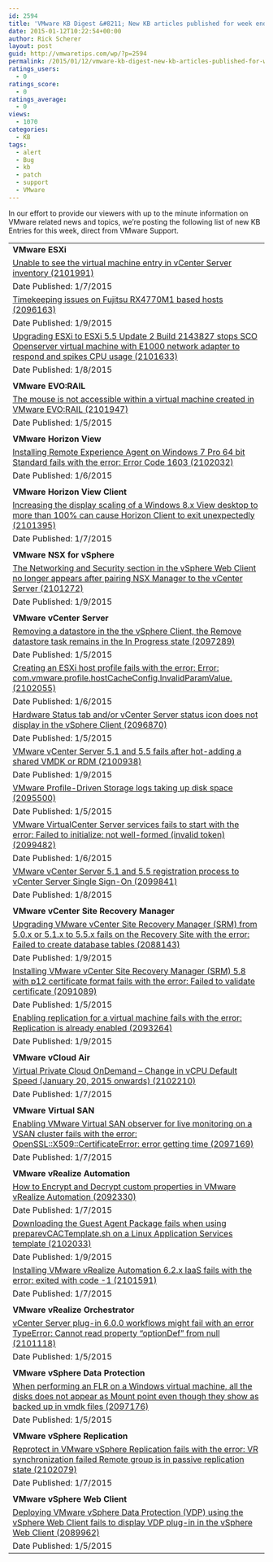 ```yaml
---
id: 2594
title: 'VMware KB Digest &#8211; New KB articles published for week ending 1/10/15'
date: 2015-01-12T10:22:54+00:00
author: Rick Scherer
layout: post
guid: http://vmwaretips.com/wp/?p=2594
permalink: /2015/01/12/vmware-kb-digest-new-kb-articles-published-for-week-ending-11015/
ratings_users:
  - 0
ratings_score:
  - 0
ratings_average:
  - 0
views:
  - 1070
categories:
  - KB
tags:
  - alert
  - Bug
  - kb
  - patch
  - support
  - VMware
---
```

In our effort to provide our viewers with up to the minute information on VMware related news and topics, we&#8217;re posting the following list of new KB Entries for this week, direct from VMware Support.

<!--more-->

<table border="0" cellspacing="0" cellpadding="0">
  <tr>
    <td valign="top" width="727">
      <strong>VMware ESXi</strong>
    </td>
  </tr>
  
  <tr>
    <td valign="top" width="727">
      <a href="http://vmw.re/1DQ2PX2">Unable to see the virtual machine entry in vCenter Server inventory (2101991)</a>
    </td>
  </tr>
  
  <tr>
    <td valign="top" width="727">
      Date Published: 1/7/2015
    </td>
  </tr>
  
  <tr>
    <td valign="top" width="727">
      <a href="http://vmw.re/1BUq6I7">Timekeeping issues on Fujitsu RX4770M1 based hosts (2096163)</a>
    </td>
  </tr>
  
  <tr>
    <td valign="top" width="727">
      Date Published: 1/9/2015
    </td>
  </tr>
  
  <tr>
    <td valign="top" width="727">
      <a href="http://vmw.re/1DQ2PGz">Upgrading ESXi to ESXi 5.5 Update 2 Build 2143827 stops SCO Openserver virtual machine with E1000 network adapter to respond and spikes CPU usage (2101633)</a>
    </td>
  </tr>
  
  <tr>
    <td valign="top" width="727">
      Date Published: 1/8/2015
    </td>
  </tr>
  
  <tr>
    <td valign="top" width="727">
    </td>
  </tr>
  
  <tr>
    <td valign="top" width="727">
      <strong>VMware EVO:RAIL</strong>
    </td>
  </tr>
  
  <tr>
    <td valign="top" width="727">
      <a href="http://vmw.re/1DQ2PGA">The mouse is not accessible within a virtual machine created in VMware EVO:RAIL (2101947)</a>
    </td>
  </tr>
  
  <tr>
    <td valign="top" width="727">
      Date Published: 1/5/2015
    </td>
  </tr>
  
  <tr>
    <td valign="top" width="727">
    </td>
  </tr>
  
  <tr>
    <td valign="top" width="727">
      <strong>VMware Horizon View</strong>
    </td>
  </tr>
  
  <tr>
    <td valign="top" width="727">
      <a href="http://vmw.re/1BUq56P">Installing Remote Experience Agent on Windows 7 Pro 64 bit Standard fails with the error: Error Code 1603 (2102032)</a>
    </td>
  </tr>
  
  <tr>
    <td valign="top" width="727">
      Date Published: 1/6/2015
    </td>
  </tr>
  
  <tr>
    <td valign="top" width="727">
    </td>
  </tr>
  
  <tr>
    <td valign="top" width="727">
      <strong>VMware Horizon View Client</strong>
    </td>
  </tr>
  
  <tr>
    <td valign="top" width="727">
      <a href="http://vmw.re/1DQ2PXb">Increasing the display scaling of a Windows 8.x View desktop to more than 100% can cause Horizon Client to exit unexpectedly (2101395)</a>
    </td>
  </tr>
  
  <tr>
    <td valign="top" width="727">
      Date Published: 1/7/2015
    </td>
  </tr>
  
  <tr>
    <td valign="top" width="727">
    </td>
  </tr>
  
  <tr>
    <td valign="top" width="727">
      <strong>VMware NSX for vSphere</strong>
    </td>
  </tr>
  
  <tr>
    <td valign="top" width="727">
      <a href="http://vmw.re/1BUq56U">The Networking and Security section in the vSphere Web Client no longer appears after pairing NSX Manager to the vCenter Server (2101272)</a>
    </td>
  </tr>
  
  <tr>
    <td valign="top" width="727">
      Date Published: 1/9/2015
    </td>
  </tr>
  
  <tr>
    <td valign="top" width="727">
    </td>
  </tr>
  
  <tr>
    <td valign="top" width="727">
      <strong>VMware vCenter Server</strong>
    </td>
  </tr>
  
  <tr>
    <td valign="top" width="727">
      <a href="http://vmw.re/1DQ2PGE">Removing a datastore in the the vSphere Client, the Remove datastore task remains in the In Progress state (2097289)</a>
    </td>
  </tr>
  
  <tr>
    <td valign="top" width="727">
      Date Published: 1/5/2015
    </td>
  </tr>
  
  <tr>
    <td valign="top" width="727">
      <a href="http://vmw.re/1DQ2PGF">Creating an ESXi host profile fails with the error: Error: com.vmware.profile.hostCacheConfig.InvalidParamValue. (2102055)</a>
    </td>
  </tr>
  
  <tr>
    <td valign="top" width="727">
      Date Published: 1/6/2015
    </td>
  </tr>
  
  <tr>
    <td valign="top" width="727">
      <a href="http://vmw.re/1BUq6Yt">Hardware Status tab and/or vCenter Server status icon does not display in the vSphere Client (2096870)</a>
    </td>
  </tr>
  
  <tr>
    <td valign="top" width="727">
      Date Published: 1/5/2015
    </td>
  </tr>
  
  <tr>
    <td valign="top" width="727">
      <a href="http://vmw.re/1DQ2SC4">VMware vCenter Server 5.1 and 5.5 fails after hot-adding a shared VMDK or RDM (2100938)</a>
    </td>
  </tr>
  
  <tr>
    <td valign="top" width="727">
      Date Published: 1/9/2015
    </td>
  </tr>
  
  <tr>
    <td valign="top" width="727">
      <a href="http://vmw.re/1DQ2QdA">VMware Profile-Driven Storage logs taking up disk space (2095500)</a>
    </td>
  </tr>
  
  <tr>
    <td valign="top" width="727">
      Date Published: 1/5/2015
    </td>
  </tr>
  
  <tr>
    <td valign="top" width="727">
      <a href="http://vmw.re/1BUq571">VMware VirtualCenter Server services fails to start with the error: Failed to initialize: not well-formed (invalid token) (2099482)</a>
    </td>
  </tr>
  
  <tr>
    <td valign="top" width="727">
      Date Published: 1/6/2015
    </td>
  </tr>
  
  <tr>
    <td valign="top" width="727">
      <a href="http://vmw.re/1BUq6Yy">VMware vCenter Server 5.1 and 5.5 registration process to vCenter Server Single Sign-On (2099841)</a>
    </td>
  </tr>
  
  <tr>
    <td valign="top" width="727">
      Date Published: 1/8/2015
    </td>
  </tr>
  
  <tr>
    <td valign="top" width="727">
    </td>
  </tr>
  
  <tr>
    <td valign="top" width="727">
      <strong>VMware vCenter Site Recovery Manager</strong>
    </td>
  </tr>
  
  <tr>
    <td valign="top" width="727">
      <a href="http://vmw.re/1DQ2SCb">Upgrading VMware vCenter Site Recovery Manager (SRM) from 5.0.x or 5.1.x to 5.5.x fails on the Recovery Site with the error: Failed to create database tables (2088143)</a>
    </td>
  </tr>
  
  <tr>
    <td valign="top" width="727">
      Date Published: 1/9/2015
    </td>
  </tr>
  
  <tr>
    <td valign="top" width="727">
      <a href="http://vmw.re/1BUq6Yz">Installing VMware vCenter Site Recovery Manager (SRM) 5.8 with p12 certificate format fails with the error: Failed to validate certificate (2091089)</a>
    </td>
  </tr>
  
  <tr>
    <td valign="top" width="727">
      Date Published: 1/5/2015
    </td>
  </tr>
  
  <tr>
    <td valign="top" width="727">
      <a href="http://vmw.re/1DQ2SCc">Enabling replication for a virtual machine fails with the error: Replication is already enabled (2093264)</a>
    </td>
  </tr>
  
  <tr>
    <td valign="top" width="727">
      Date Published: 1/9/2015
    </td>
  </tr>
  
  <tr>
    <td valign="top" width="727">
    </td>
  </tr>
  
  <tr>
    <td valign="top" width="727">
      <strong>VMware vCloud Air</strong>
    </td>
  </tr>
  
  <tr>
    <td valign="top" width="727">
      <a href="http://vmw.re/1DQ2SCf">Virtual Private Cloud OnDemand – Change in vCPU Default Speed (January 20, 2015 onwards) (2102210)</a>
    </td>
  </tr>
  
  <tr>
    <td valign="top" width="727">
      Date Published: 1/7/2015
    </td>
  </tr>
  
  <tr>
    <td valign="top" width="727">
    </td>
  </tr>
  
  <tr>
    <td valign="top" width="727">
      <strong>VMware Virtual SAN</strong>
    </td>
  </tr>
  
  <tr>
    <td valign="top" width="727">
      <a href="http://vmw.re/1DQ2QdJ">Enabling VMware Virtual SAN observer for live monitoring on a VSAN cluster fails with the error: OpenSSL::X509::CertificateError: error getting time (2097169)</a>
    </td>
  </tr>
  
  <tr>
    <td valign="top" width="727">
      Date Published: 1/7/2015
    </td>
  </tr>
  
  <tr>
    <td valign="top" width="727">
    </td>
  </tr>
  
  <tr>
    <td valign="top" width="727">
      <strong>VMware vRealize Automation</strong>
    </td>
  </tr>
  
  <tr>
    <td valign="top" width="727">
      <a href="http://vmw.re/1DQ2QtW">How to Encrypt and Decrypt custom properties in VMware vRealize Automation (2092330)</a>
    </td>
  </tr>
  
  <tr>
    <td valign="top" width="727">
      Date Published: 1/7/2015
    </td>
  </tr>
  
  <tr>
    <td valign="top" width="727">
      <a href="http://vmw.re/1BUq82v">Downloading the Guest Agent Package fails when using preparevCACTemplate.sh on a Linux Application Services template (2102033)</a>
    </td>
  </tr>
  
  <tr>
    <td valign="top" width="727">
      Date Published: 1/9/2015
    </td>
  </tr>
  
  <tr>
    <td valign="top" width="727">
      <a href="http://vmw.re/1DQ2SCi">Installing VMware vRealize Automation 6.2.x IaaS fails with the error: exited with code -1 (2101591)</a>
    </td>
  </tr>
  
  <tr>
    <td valign="top" width="727">
      Date Published: 1/7/2015
    </td>
  </tr>
  
  <tr>
    <td valign="top" width="727">
    </td>
  </tr>
  
  <tr>
    <td valign="top" width="727">
      <strong>VMware vRealize Orchestrator</strong>
    </td>
  </tr>
  
  <tr>
    <td valign="top" width="727">
      <a href="http://vmw.re/1DQ2SCj">vCenter Server plug-in 6.0.0 workflows might fail with an error TypeError: Cannot read property “optionDef” from null (2101118)</a>
    </td>
  </tr>
  
  <tr>
    <td valign="top" width="727">
      Date Published: 1/5/2015
    </td>
  </tr>
  
  <tr>
    <td valign="top" width="727">
    </td>
  </tr>
  
  <tr>
    <td valign="top" width="727">
      <strong>VMware vSphere Data Protection</strong>
    </td>
  </tr>
  
  <tr>
    <td valign="top" width="727">
      <a href="http://vmw.re/1BUq82y">When performing an FLR on a Windows virtual machine, all the disks does not appear as Mount point even though they show as backed up in vmdk files (2097176)</a>
    </td>
  </tr>
  
  <tr>
    <td valign="top" width="727">
      Date Published: 1/5/2015
    </td>
  </tr>
  
  <tr>
    <td valign="top" width="727">
    </td>
  </tr>
  
  <tr>
    <td valign="top" width="727">
      <strong>VMware vSphere Replication</strong>
    </td>
  </tr>
  
  <tr>
    <td valign="top" width="727">
      <a href="http://vmw.re/1DQ2QtZ">Reprotect in VMware vSphere Replication fails with the error: VR synchronization failed Remote group is in passive replication state (2102079)</a>
    </td>
  </tr>
  
  <tr>
    <td valign="top" width="727">
      Date Published: 1/7/2015
    </td>
  </tr>
  
  <tr>
    <td valign="top" width="727">
    </td>
  </tr>
  
  <tr>
    <td valign="top" width="727">
      <strong>VMware vSphere Web Client</strong>
    </td>
  </tr>
  
  <tr>
    <td valign="top" width="727">
      <a href="http://vmw.re/1BUq7eY">Deploying VMware vSphere Data Protection (VDP) using the vSphere Web Client fails to display VDP plug-in in the vSphere Web Client (2089962)</a>
    </td>
  </tr>
  
  <tr>
    <td valign="top" width="727">
      Date Published: 1/5/2015
    </td>
  </tr>
</table>

<div class="feedflare">
</div>